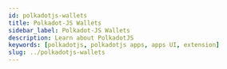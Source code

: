 ```yaml
---
id: polkadotjs-wallets
title: Polkadot-JS Wallets
sidebar_label: Polkadot-JS Wallets
description: Learn about PolkadotJS
keywords: [polkadotjs, polkadotjs apps, apps UI, extension]
slug: ../polkadotjs-wallets
---
```

